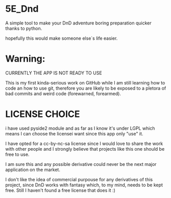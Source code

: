 # 5E_Dnd
A simple tool to make your DnD adventure boring preparation quicker thanks to python.

hopefully this would make someone else`s life easier.

# Warning:
CURRENTLY THE APP IS NOT READY TO USE

This is my first kinda-serious work on GitHub while I am still learning how to code an how to use git, therefore you are likely to be exposed to a pletora of bad commits and weird code (forewarned, forearmed).

# LICENSE CHOICE

i have used pyside2 module and as far as I know it's under LGPL which means I can choose the licensei want since this app only "use" it.

I have opted for a cc-by-nc-sa license since I would love to share the work with other people and I strongly believe that projects like this one should be free to use.

I am sure this and any possible derivative could never be the next major application on the market.

I don't like the idea of commercial purpouse for any derivatives of this project, since DnD works with fantasy which, to my mind, needs to be kept free.
Still I haven't found a free license that does it :)
